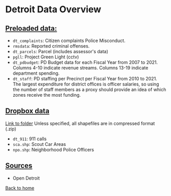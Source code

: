 # Detroit Data Overview


## <ins> Preloaded data: </ins>

- `dt_complaints`: Citizen complaints Police Misconduct.
- `rmsdata`: Reported criminal offenses. 
- `dt_parcels`: Parcel (includes assessor's data)
- `pgll`: Project Green Light (cctv)
- `dt_pdbudget`: PD Budget data for each Fiscal Year from 2007 to 2021. Columns 4-10 indicate revenue streams. Columns 13-19 indicate department spending.
- `dt_staff`: PD staffing per Precinct per Fiscal Year from 2010 to 2021. The largest expenditure for district offices is officer salaries, so using the number of staff members as a proxy should provide an idea of which zones receive the most funding.


## <ins> Dropbox data </ins>


 [Link to folder](https://www.dropbox.com/sh/9mh3a8xsougbe0j/AABF0ZJSawsNauDpP24lbqBya?dl=0)
 Unless specified, all shapefiles are in compressed format (.zip)

- `dt_911`: 911 calls 
- `sca.shp`: Scout Car Areas
- `npo.shp`: Neighborhood Police Officers

  
## <ins> Sources </ins>

- Open Detroit

[Back to home](https://github.com/agroimpacts/USF#readme)
